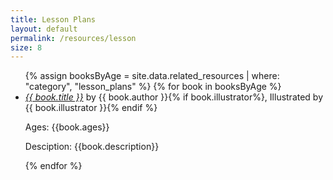 ```yaml
---
title: Lesson Plans
layout: default
permalink: /resources/lesson
size: 8
---
```


<ul>
    {% assign booksByAge = site.data.related_resources | where: "category", "lesson_plans" %}
    {% for book in booksByAge %}
    <li>
        <a href="{{ book.url }}" target="_blank"><i>{{ book.title }}</i></a> by {{ book.author }}{% if book.illustrator%}, Illustrated by {{ book.illustrator }}{% endif %}
        <p>Ages: {{book.ages}}</p>
        <p>Desciption: {{book.description}}</p>
    </li>
    {% endfor %}
</ul>

<script>
    console.log("{{ booksByAge | size }}");
</script>


